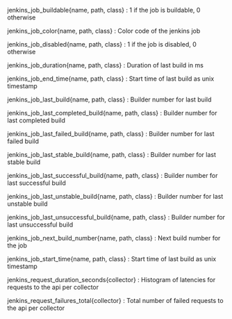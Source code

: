 jenkins_job_buildable{name, path, class}
: 1 if the job is buildable, 0 otherwise

jenkins_job_color{name, path, class}
: Color code of the jenkins job

jenkins_job_disabled{name, path, class}
: 1 if the job is disabled, 0 otherwise

jenkins_job_duration{name, path, class}
: Duration of last build in ms

jenkins_job_end_time{name, path, class}
: Start time of last build as unix timestamp

jenkins_job_last_build{name, path, class}
: Builder number for last build

jenkins_job_last_completed_build{name, path, class}
: Builder number for last completed build

jenkins_job_last_failed_build{name, path, class}
: Builder number for last failed build

jenkins_job_last_stable_build{name, path, class}
: Builder number for last stable build

jenkins_job_last_successful_build{name, path, class}
: Builder number for last successful build

jenkins_job_last_unstable_build{name, path, class}
: Builder number for last unstable build

jenkins_job_last_unsuccessful_build{name, path, class}
: Builder number for last unsuccessful build

jenkins_job_next_build_number{name, path, class}
: Next build number for the job

jenkins_job_start_time{name, path, class}
: Start time of last build as unix timestamp

jenkins_request_duration_seconds{collector}
: Histogram of latencies for requests to the api per collector

jenkins_request_failures_total{collector}
: Total number of failed requests to the api per collector
